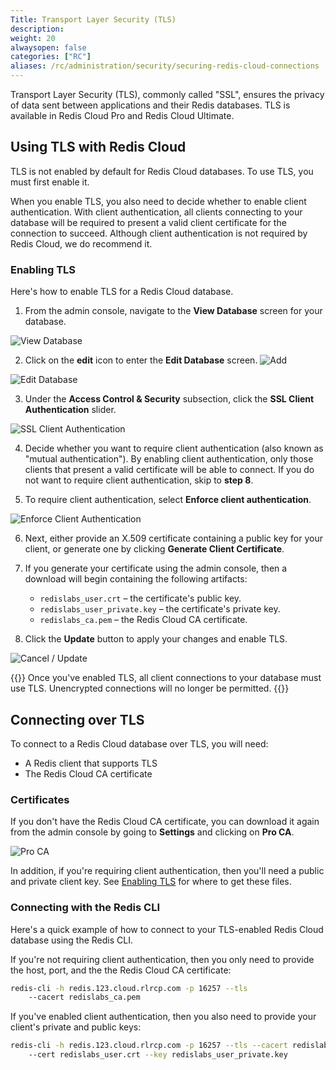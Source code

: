 ```yaml
---
Title: Transport Layer Security (TLS)
description:
weight: 20
alwaysopen: false
categories: ["RC"]
aliases: /rc/administration/security/securing-redis-cloud-connections
---
```


Transport Layer Security (TLS), commonly called "SSL", ensures the privacy of data sent between applications and their Redis databases. TLS is available in Redis Cloud Pro and Redis Cloud Ultimate.

## Using TLS with Redis Cloud

TLS is not enabled by default for Redis Cloud databases. To use TLS, you must first enable it.

When you enable TLS, you also need to decide whether to enable client authentication. With client authentication,
all clients connecting to your database will be required to present a valid client certificate for the
connection to succeed. Although client authentication is not required by Redis Cloud, we do recommend it.

### Enabling TLS

Here's how to enable TLS for a Redis Cloud database.

1. From the admin console, navigate to the **View Database** screen for your database.

![View Database](/images/rc/view-db.png#no-click "View Database")

2. Click on the **edit** icon to enter the **Edit Database** screen. ![Add](/images/rc/icon_edit.png#no-click "Edit")

![Edit Database](/images/rc/edit-db.png#no-click "Edit Database")

3. Under the **Access Control & Security** subsection, click the **SSL Client Authentication** slider.

![SSL Client Authentication](/images/rc/ssl-client-auth.png "SSL Client Authentication")

4. Decide whether you want to require client authentication (also known as "mutual authentication"). By
enabling client authentication, only those clients that present a valid certificate will be able to connect. If
you do not want to require client authentication, skip to **step 8**.

5. To require client authentication, select **Enforce client authentication**.

![Enforce Client Authentication](/images/rc/enforce-client-auth.png "SSL Client Authentication")

6. Next, either provide an X.509 certificate containing a public key for your client, or generate one by clicking
**Generate Client Certificate**.

7. If you generate your certificate using the admin console, then a download will begin containing the following
artifacts:
   * `redislabs_user.crt` – the certificate's public key.
   * `redislabs_user_private.key` – the certificate's private key.
   * `redislabs_ca.pem` – the Redis Cloud CA certificate.

8. Click the **Update** button to apply your changes and enable TLS.

![Cancel / Update](/images/rc/cancel-update.png "Cancel / Update")


{{<note>}}
Once you've enabled TLS, all client connections to your database must use TLS. Unencrypted connections
will no longer be permitted.
{{</note>}}

## Connecting over TLS

To connect to a Redis Cloud database over TLS, you will need:

* A Redis client that supports TLS
* The Redis Cloud CA certificate

### Certificates

If you don't have the Redis Cloud CA certificate, you can download it again from the admin
console by going to **Settings** and clicking on **Pro CA**.

![Pro CA](/images/rc/pro-ca.png "Pro CA")

In addition, if you're requiring client authentication, then you'll need a public and private client key. See
[Enabling TLS](#enabling-tls) for where to get these files.

### Connecting with the Redis CLI

Here's a quick example of how to connect to your TLS-enabled Redis Cloud database using the Redis CLI.

If you're not requiring client authentication, then you only need to provide the host, port, and the the Redis Cloud CA certificate:

```sh
redis-cli -h redis.123.cloud.rlrcp.com -p 16257 --tls
    --cacert redislabs_ca.pem
```

If you've enabled client authentication, then you also need to provide your client's private and public keys:

```sh
redis-cli -h redis.123.cloud.rlrcp.com -p 16257 --tls --cacert redislabs_ca.pem
    --cert redislabs_user.crt --key redislabs_user_private.key
```
